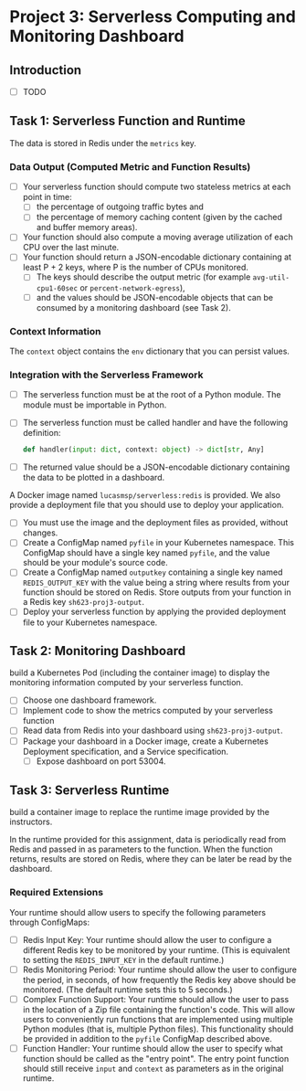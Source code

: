 # Project 3: Serverless Computing and Monitoring Dashboard

## Introduction

- [ ] TODO

## Task 1: Serverless Function and Runtime

The data is stored in Redis under the `metrics` key.

### Data Output (Computed Metric and Function Results)

- [ ] Your serverless function should compute two stateless metrics at each point in time:
    - [ ] the percentage of outgoing traffic bytes and
    - [ ] the percentage of memory caching content (given by the cached and buffer memory areas).
- [ ] Your function should also compute a moving average utilization of each CPU over the last minute.
- [ ] Your function should return a JSON-encodable dictionary containing at least P + 2 keys, where P is the number of CPUs monitored.
    - [ ] The keys should describe the output metric (for example `avg-util-cpu1-60sec` or `percent-network-egress`),
    - [ ] and the values should be JSON-encodable objects that can be consumed by a monitoring dashboard (see Task 2).

### Context Information

The `context` object contains the `env` dictionary that you can persist values.

### Integration with the Serverless Framework

- [ ] The serverless function must be at the root of a Python module. The module must be importable in Python.
- [ ] The serverless function must be called handler and have the following definition:

    ```python
    def handler(input: dict, context: object) -> dict[str, Any]
    ```

- [ ] The returned value should be a JSON-encodable dictionary containing the data to be plotted in a dashboard.

A Docker image named `lucasmsp/serverless:redis` is provided.
We also provide a deployment file that you should use to deploy your application.

- [ ] You must use the image and the deployment files as provided, without changes.
- [ ] Create a ConfigMap named `pyfile` in your Kubernetes namespace. This ConfigMap should have a single key named `pyfile`, and the value should be your module's source code.
- [ ] Create a ConfigMap named `outputkey` containing a single key named `REDIS_OUTPUT_KEY` with the value being a string where results from your function should be stored on Redis. Store outputs from your function in a Redis key `sh623-proj3-output`.
- [ ] Deploy your serverless function by applying the provided deployment file to your Kubernetes namespace.

## Task 2: Monitoring Dashboard

build a Kubernetes Pod (including the container image) to display the monitoring information computed by your serverless function.

- [ ] Choose one dashboard framework.
- [ ] Implement code to show the metrics computed by your serverless function
- [ ] Read data from Redis into your dashboard using `sh623-proj3-output`.
- [ ] Package your dashboard in a Docker image, create a Kubernetes Deployment specification, and a Service specification.
    - [ ] Expose dashboard on port 53004.

## Task 3: Serverless Runtime

build a container image to replace the runtime image provided by the instructors.

In the runtime provided for this assignment, data is periodically read from Redis and passed in as parameters to the function. When the function returns, results are stored on Redis, where they can be later be read by the dashboard.

### Required Extensions

Your runtime should allow users to specify the following parameters through ConfigMaps:

- [ ] Redis Input Key: Your runtime should allow the user to configure a different Redis key to be monitored by your runtime. (This is equivalent to setting the `REDIS_INPUT_KEY` in the default runtime.)
- [ ] Redis Monitoring Period: Your runtime should allow the user to configure the period, in seconds, of how frequently the Redis key above should be monitored. (The default runtime sets this to 5 seconds.)
- [ ] Complex Function Support: Your runtime should allow the user to pass in the location of a Zip file containing the function's code. This will allow users to conveniently run functions that are implemented using multiple Python modules (that is, multiple Python files). This functionality should be provided in addition to the `pyfile` ConfigMap described above.
- [ ] Function Handler: Your runtime should allow the user to specify what function should be called as the "entry point". The entry point function should still receive `input` and `context` as parameters as in the original runtime.
